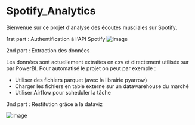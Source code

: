# Spotify_Analytics

Bienvenue sur ce projet d'analyse des écoutes musciales sur Spotify.

1rst part : Authentification à l'API Spotify
![image](https://github.com/ah-portfolio/Spotify_Analytics/assets/110063004/9a27e2e6-0440-4269-b91e-d7494aded373)

2nd part : Extraction des données

Les données sont actuellement extraites en csv et directement utilisée sur par PowerBI. Pour automatisé le projet on peut par exemple : 
  - Utiliser des fichiers parquet (avec la librairie pyarrow)
  - Charger les fichiers en table externe sur un datawarehouse du marché
  - Utiliser Airflow pour scheduler la tâche

3nd part : Restitution grâce à la dataviz

![image](https://github.com/ah-portfolio/Spotify_Analytics/assets/110063004/4e4828cc-c731-41b5-ab82-190ce0510d23)

